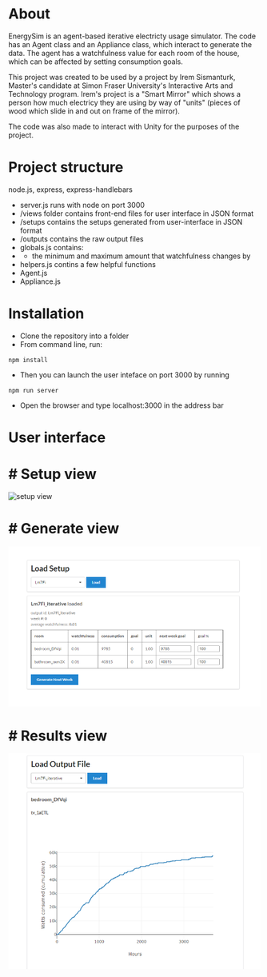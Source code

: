 # About

EnergySim is an agent-based iterative electricty usage simulator. The code has an Agent class and an Appliance class, which interact to generate the data. The agent has a watchfulness value for each room of the house, which can be affected
by setting consumption goals. 

This project was created to be used by a project by Irem Sismanturk, Master's candidate at Simon Fraser University's Interactive Arts and Technology program. Irem's project is a "Smart Mirror" which shows a person how much electricy they are using by way of "units" (pieces of wood which slide in and out on frame of the mirror).

The code was also made to interact with Unity for the purposes of the project.

# Project structure 

node.js, express, express-handlebars

- server.js runs with node on port 3000
- /views folder contains front-end files for user interface in JSON format
- /setups contains the setups generated from user-interface in JSON format
- /outputs contains the raw output files
- globals.js contains:
- - the minimum and maximum amount that watchfulness changes by
- helpers.js contins a few helpful functions 
- Agent.js 
- Appliance.js

# Installation

- Clone the repository into a folder
- From command line, run: 
``` 
npm install 
```
- Then you can launch the user inteface on port 3000 by running
```
npm run server
```
- Open the browser and type localhost:3000 in the address bar

# User interface

# # Setup view 

![setup view](https://raw.githubusercontent.com/nicktchernikov/energysim/blog/master/documentation/images/setup.PNG?raw=true)


# # Generate view

![generate view](https://raw.githubusercontent.com/nicktchernikov/energysim/master/documentation/images/generate.PNG?raw=true)

# # Results view

![generate view](https://raw.githubusercontent.com/nicktchernikov/energysim/master/documentation/images/results-2.PNG?raw=true)

